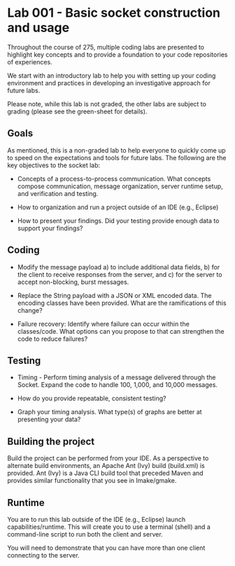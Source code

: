 # Lab 001 - Basic socket construction and usage

Throughout the course of 275, multiple coding labs are presented
to highlight key concepts and to provide a foundation to your
code repositories of experiences.

We start with an introductory lab to help you with setting
up your coding environment and practices in developing an
investigative approach for future labs.

Please note, while this lab is not graded, the other labs are subject
to grading (please see the green-sheet for details). 


## Goals

As mentioned, this is a non-graded lab to help everyone to
quickly come up to speed on the expectations and tools for
future labs. The following are the key objectives to the
socket lab:

   * Concepts of a process-to-process communication. What
   concepts compose communication, message organization, 
   server runtime setup, and verification and testing.

   * How to organization and run a project outside of an IDE 
   (e.g., Eclipse) 

   * How to present your findings. Did your testing provide
   enough data to support your findings?


## Coding

   * Modify the message payload a) to include additional data 
   fields, b) for the client to receive responses from the 
   server, and c) for the server to accept non-blocking, burst 
   messages.

   * Replace the String payload with a JSON or XML encoded
   data. The encoding classes have been provided. What are the
   ramifications of this change?

   * Failure recovery: Identify where failure can occur within
   the classes/code. What options can you propose to that can 
   strengthen the code to reduce failures?


## Testing

   * Timing - Perform timing analysis of a message delivered
   through the Socket. Expand the code to handle 100, 1,000, 
   and 10,000 messages. 

   * How do you provide repeatable, consistent
   testing?

   * Graph your timing analysis. What type(s) of graphs are better
   at presenting your data?


## Building the project

   Build the project can be performed from your IDE. As a 
   perspective to alternate build environments, an Apache 
   Ant (Ivy) build (build.xml) is provided. Ant (Ivy) is a
   Java CLI build tool that preceded Maven and provides
   similar functionality that you see in Imake/gmake.


## Runtime

   You are to run this lab outside of the IDE (e.g., Eclipse)
   launch capabilities/runtime. This will create you to use 
   a terminal (shell) and a command-line script to run both the
   client and server. 

   You will need to demonstrate that you can have more than
   one client connecting to the server.

